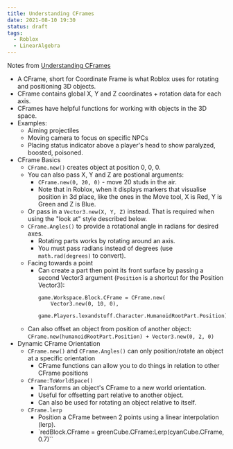 ```yaml
---
title: Understanding CFrames
date: 2021-08-10 19:30
status: draft
tags:
  - Roblox
  - LinearAlgebra
---
```


Notes from [Understanding CFrames](https://developer.roblox.com/en-us/articles/Understanding-CFrame)

* A CFrame, short for Coordinate Frame is what Roblox uses for rotating and positioning 3D objects.
* CFrame contains global X, Y and Z coordinates + rotation data for each axis.
* CFrames have helpful functions for working with objects in the 3D space.
* Examples:
    * Aiming projectiles
    * Moving camera to focus on specific NPCs
    * Placing status indicator above a player's head to show paralyzed, boosted, poisoned.
* CFrame Basics
    * `CFrame.new()` creates object at position 0, 0, 0.
    * You can also pass X, Y and Z are postional arguments:
        * `CFrame.new(0, 20, 0)` - move 20 studs in the air.
        * Note that in Roblox, when it displays markers that visualise position in 3d place, like the ones in the Move tool, X is Red, Y is Green and Z is Blue.
    * Or pass in a `Vector3.new(X, Y, Z)` instead. That is required when using the "look at" style described below.
    * `CFrame.Angles()` to provide a rotational angle in radians for desired axes.
        * Rotating parts works by rotating around an axis.
        * You must pass radians instead of degrees (use `math.rad(degrees)` to convert).
    *  Facing towards a point
        * Can create a part then point its front surface by passing a second Vector3 argument (`Position` is a shortcut for the Position Vector3):
            ```
            game.Workspace.Block.CFrame = CFrame.new(
                Vector3.new(0, 10, 0),
                game.Players.lexandstuff.Character.HumanoidRootPart.Position)
            ```
    * Can also offset an object from position of another object:
        `CFrame.new(humanoidRootPart.Position) + Vector3.new(0, 2, 0)`
* Dynamic CFrame Orientation
    * `CFrame.new()` and `CFrame.Angles()` can only position/rotate an object at a specific orientation
        * CFrame functions can allow you to do things in relation to other CFrame positions
    * `CFrame:ToWorldSpace()`
        * Transforms an object's CFrame to a new world orientation.
        * Useful for offsetting part relative to another object.
        * Can also be used for rotating an object relative to itself.
    * `CFrame.lerp`
        * Position a CFrame between 2 points using a linear interpolation (lerp).
        * `redBlock.CFrame = greenCube.CFrame:Lerp(cyanCube.CFrame, 0.7)``